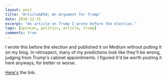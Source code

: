 ```yaml
---
layout: post
title: "Article&#58; An Argument for Trump"
date: 2016-12-31
excerpt: "An article on Trump I wrote before the election."
tags: [opinion, politics, article, trump]
comments: true
---
```


I wrote this before the election and published it on Medium without putting it on my blog. In retrospect, many of my predictions look like
 they'll be wrong, judging from Trump's cabinet appointments. I figured it'd be worth posting it here anyways, for better or worse.
 
 [Here's](https://medium.com/productive-disagreement/anargumentfortrump-a5fa84c6ece0#.9w660rfj4) the link. 
